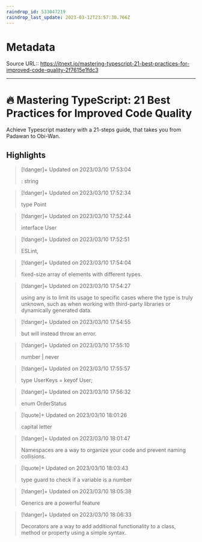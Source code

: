 ```yaml
---
raindrop_id: 533047219
raindrop_last_update: 2023-03-12T23:57:30.766Z
---
```


# Metadata
Source URL:: https://itnext.io/mastering-typescript-21-best-practices-for-improved-code-quality-2f7615e1fdc3


---
# 🔥 Mastering TypeScript: 21 Best Practices for Improved Code Quality

Achieve Typescript mastery with a 21-steps guide, that takes you from Padawan to Obi-Wan.

## Highlights

> [!danger]+ Updated on 2023/03/10 17:53:04
>
> : string

> [!danger]+ Updated on 2023/03/10 17:52:34
>
> type Point

> [!danger]+ Updated on 2023/03/10 17:52:44
>
> interface User

> [!danger]+ Updated on 2023/03/10 17:52:51
>
> ESLint,

> [!danger]+ Updated on 2023/03/10 17:54:04
>
> fixed-size array of elements with different types.

> [!danger]+ Updated on 2023/03/10 17:54:27
>
> using any is to limit its usage to specific cases where the type is truly unknown, such as when working with third-party libraries or dynamically generated data.

> [!danger]+ Updated on 2023/03/10 17:54:55
>
> but will instead throw an error.

> [!danger]+ Updated on 2023/03/10 17:55:10
>
> number | never

> [!danger]+ Updated on 2023/03/10 17:55:57
>
> type UserKeys = keyof User;

> [!danger]+ Updated on 2023/03/10 17:56:32
>
> enum OrderStatus

> [!quote]+ Updated on 2023/03/10 18:01:26
>
> capital letter

> [!danger]+ Updated on 2023/03/10 18:01:47
>
> Namespaces are a way to organize your code and prevent naming collisions.

> [!quote]+ Updated on 2023/03/10 18:03:43
>
> type guard to check if a variable is a number

> [!danger]+ Updated on 2023/03/10 18:05:38
>
> Generics are a powerful feature

> [!danger]+ Updated on 2023/03/10 18:06:33
>
> Decorators are a way to add additional functionality to a class, method or property using a simple syntax.
